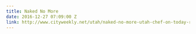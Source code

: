 ```yaml
---
title: Naked No More
date: 2016-12-27 07:09:00 Z
link: http://www.cityweekly.net/utah/naked-no-more-utah-chef-on-today-resolve-with-lifelong-learning/Content?oid=3560145
---
```


